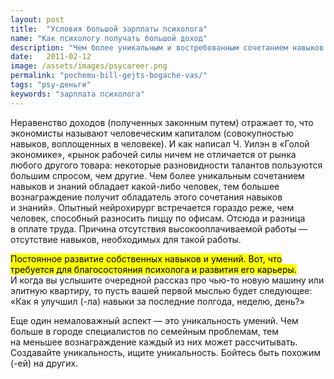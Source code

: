 ```yaml
---
layout: post
title:  "Условия большой зарплаты психолога"
name: "Как психологу получать большой доход"
description: "Чем более уникальным и востребованным сочетанием навыков и знаний обладает психолог, тем большее вознаграждение он получает."
date:   2011-02-12			 
image: /assets/images/psycareer.png
permalink: "pochemu-bill-gejts-bogache-vas/"
tags: "psy-деньги"
keywords: "зарплата психолога"
---
```


<p>Неравенство доходов (полученных законным путем) отражает&nbsp;то, что экономисты называют человеческим капиталом (совокупностью навыков, воплощенных в&nbsp;человеке). И&nbsp;как написал Ч.&nbsp;Уилэн в&nbsp;«Голой экономике», «рынок рабочей силы ничем не&nbsp;отличается от&nbsp;рынка любого другого товара: некоторые разновидности талантов пользуются большим спросом, чем другие. Чем более уникальным сочетанием навыков и&nbsp;знаний обладает какой-либо человек, тем большее вознаграждение получит обладатель этого сочетания навыков и&nbsp;знаний». Опытный нейрохирург встречается гораздо реже, чем человек, способный разносить пиццу по&nbsp;офисам. Отсюда и&nbsp;разница в&nbsp;оплате труда. Причина отсутствия высокооплачиваемой работы&nbsp;— отсутствие навыков, необходимых для такой работы.</p>
<p><mark>Постоянное развитие собственных навыков и&nbsp;умений. Вот, что требуется для благосостояния психолога и&nbsp;развития его карьеры.</mark> И&nbsp;когда вы&nbsp;услышите очередной рассказ про чью-то новую машину или элитную квартиру, то&nbsp;пусть вашей первой мыслью будет следующее: «Как я&nbsp;улучшил (-ла) навыки за&nbsp;последние полгода, неделю, день?»</p>
<p>Еще один немаловажный аспект&nbsp;— это уникальность умений. Чем больше в&nbsp;городе специалистов по&nbsp;семейным проблемам, тем на&nbsp;меньшее вознаграждение каждый из&nbsp;них может рассчитывать. Создавайте уникальность, ищите уникальность. Бойтесь быть похожим (-ей) на&nbsp;других.</p>
